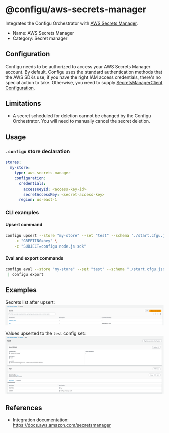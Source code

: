 # @configu/aws-secrets-manager

Integrates the Configu Orchestrator with [AWS Secrets Manager](https://docs.aws.amazon.com/secretsmanager).

- Name: AWS Secrets Manager
- Category: Secret manager

## Configuration

Configu needs to be authorized to access your AWS Secrets Manager account. By default, Configu uses the standard authentication methods that the AWS SDKs use, if you have the right IAM access credentials, there's no special action to take. Otherwise, you need to supply [SecretsManagerClient Configuration](https://docs.aws.amazon.com/AWSJavaScriptSDK/v3/latest/client/secrets-manager/).

## Limitations

- A secret scheduled for deletion cannot be changed by the Configu Orchestrator. You will need to manually cancel the secret deletion.

## Usage

### `.configu` store declaration

```yaml
stores:
  my-store:
    type: aws-secrets-manager
    configuration:
      credentials:
        accessKeyId: <access-key-id>
        secretAccessKey: <secret-access-key>
      region: us-east-1
```

### CLI examples

#### Upsert command

```bash
configu upsert --store "my-store" --set "test" --schema "./start.cfgu.json" \
    -c "GREETING=hey" \
    -c "SUBJECT=configu node.js sdk"
```

#### Eval and export commands

```bash
configu eval --store "my-store" --set "test" --schema "./start.cfgu.json" \
 | configu export
```

## Examples

Secrets list after upsert:
![image](https://raw.githubusercontent.com/configu/configu/refs/heads/main/docs/images/store-examples/aws-secrets-manger/secrets-list.png)

Values upserted to the `test` config set:
![image](https://raw.githubusercontent.com/configu/configu/refs/heads/main/docs/images/store-examples/aws-secrets-manger/upsert-result.png)

## References

- Integration documentation: https://docs.aws.amazon.com/secretsmanager
